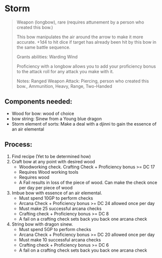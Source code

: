 # Storm>Weapon (longbow), rare (requires attunement by a person who created this bow.)>>This bow manipulates the air around the arrow to make it more accurate.+1d4 to hit dice if target has already been hit by this bow in the same battle sequence.>>Grants abilities: Warding Wind>>Proficiency with a longbow allows you to add your proficiency bonus to the attack roll for any attack you make with it.>>Notes: Ranged Weapon Attack: Piercing, person who created this bow., Ammunition, Heavy, Range, Two-Handed## Components needed: - Wood for bow: wood of choice - bow string: Sinew from a Young blue dragon - Storm element of sorts: Make a deal with a djinni to gain the essence of an air elemental## Process:1. Find recipe (Yet to be determined how)2. Craft bow at any point with desired wood	- Woodworking check. Crafting Check + Proficiency bonus >= DC 17	- Requires Wood working tools	- Requires wood	- A Fail results in loss of the piece of wood. Can make the check once per day per piece of wood3. Imbue bow with essence of an air elemental.	- Must spend 10GP to perform checks	- Arcana Check + Proficiency bonus >= DC 24 allowed once per day	- Must make 25 successful arcana checks	- Crafting check + Proficiency bonus >= DC 8  	- A fail on a crafting check sets back you back one arcana check4. String bow with dragon sinew.	- Must spend 5GP to perform checks	- Arcana Check + Proficiency bonus >= DC 20 allowed once per day	- Must make 10 successful arcana checks	- Crafting check + Proficiency bonus >= DC 6  	- A fail on a crafting check sets back you back one arcana check
